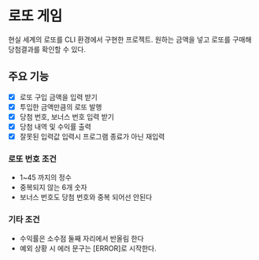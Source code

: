 # 로또 게임

현실 세계의 로또를 CLI 환경에서 구현한 프로젝트. 원하는 금액을 넣고 로또를 구매해 당첨결과를 확인할 수 있다.

## 주요 기능

- [x] 로또 구입 금액을 입력 받기
- [x] 투입한 금액만큼의 로또 발행
- [x] 당첨 번호, 보너스 번호 입력 받기
- [x] 당첨 내역 및 수익률 출력
- [x] 잘못된 입력값 입력시 프로그램 종료가 아닌 재입력

### 로또 번호 조건

- 1~45 까지의 정수
- 중복되지 않는 6개 숫자
- 보너스 번호도 당첨 번호와 중복 되어선 안된다

### 기타 조건

- 수익률은 소수점 둘째 자리에서 반올림 한다
- 예외 상황 시 에러 문구는 [ERROR]로 시작한다.
